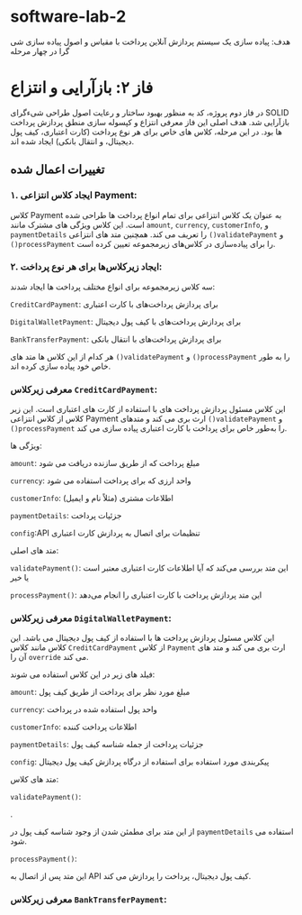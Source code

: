 # software-lab-2
هدف: پیاده سازی یک سیستم پردازش آنلاین پرداخت با مقیاس و اصول پیاده سازی شی گرا در چهار مرحله 

# فاز ۲: بازآرایی و انتزاع

در فاز دوم پروژه، کد به منظور بهبود ساختار و رعایت اصول طراحی شیءگرای SOLID بازآرایی شد. هدف اصلی این فاز معرفی انتزاع و کپسوله‌ سازی منطق پردازش پرداخت‌ ها بود. در این مرحله، کلاس‌ های خاص برای هر نوع پرداخت (کارت اعتباری، کیف پول دیجیتال، و انتقال بانکی) ایجاد شده‌ اند.

## تغییرات اعمال شده
### ۱. ایجاد کلاس انتزاعی Payment:

کلاس Payment به عنوان یک کلاس انتزاعی برای تمام انواع پرداخت‌ ها طراحی شده است. این کلاس ویژگی‌ های مشترک مانند `amount`, `currency`, `customerInfo`, و `paymentDetails` را تعریف می‌ کند. همچنین متد های انتزاعی `()validatePayment` و `()processPayment` را برای پیاده‌سازی در کلاس‌های زیرمجموعه تعیین کرده است.

### ۲. ایجاد زیرکلاس‌ها برای هر نوع پرداخت:

سه کلاس زیرمجموعه برای انواع مختلف پرداخت‌ ها ایجاد شدند:

`CreditCardPayment`: برای پردازش پرداخت‌های با کارت اعتباری

`DigitalWalletPayment`: برای پردازش پرداخت‌های با کیف پول دیجیتال

`BankTransferPayment`: برای پردازش پرداخت‌های با انتقال بانکی




هر کدام از این کلاس‌ ها متد های `()validatePayment` و `()processPayment` را به‌ طور خاص خود پیاده‌ سازی کرده‌ اند.

### معرفی زیرکلاس `CreditCardPayment`:

این کلاس مسئول پردازش پرداخت‌ های با استفاده از کارت‌ های اعتباری است. این زیر کلاس از کلاس انتزاعی Payment ارث‌ بری می‌ کند و متدهای `()validatePayment` و `()processPayment` را به‌طور خاص برای پرداخت با کارت اعتباری پیاده‌ سازی می‌ کند.


ویژگی‌ ها:

`amount`: مبلغ پرداخت که از طریق سازنده دریافت می‌ شود

`currency`: واحد ارزی که برای پرداخت استفاده می‌ شود 

`customerInfo`: اطلاعات مشتری (مثلاً نام و ایمیل)

`paymentDetails`: جزئیات پرداخت

`config`:API تنظیمات برای اتصال به  پردازش کارت اعتباری


متد های اصلی:

`validatePayment()`: این متد بررسی می‌کند که آیا اطلاعات کارت اعتباری  معتبر است یا خیر

`processPayment()`: این متد پردازش پرداخت با کارت اعتباری را انجام می‌دهد


### معرفی زیرکلاس `DigitalWalletPayment`:

این کلاس مسئول پردازش پرداخت ها با استفاده از کیف پول دیجیتال می باشد. این کلاس مانند کلاس `CreditCardPayment` از کلاس `Payment` ارث بری می کند و متد های آن را `override` می کند.

فیلد های زیر در این کلاس استفاده می شوند:

`amount`: مبلغ مورد نظر برای پرداخت از طریق کیف پول

`currency`: واحد پول استفاده شده در پرداخت

`customerInfo`: اطلاعات پرداخت کننده

`paymentDetails`: جزئیات پرداخت از جمله شناسه کیف پول

`config`: پیکربندی مورد استفاده برای استفاده از درگاه پردازش کیف پول دیجیتال

متد های کلاس:

`validatePayment()`:

.

 از این متد برای مطمئن شدن از وجود شناسه کیف پول در `paymentDetails` استفاده می شود.

`processPayment()`: 

این متد پس از اتصال به API کیف پول دیجیتال، پرداخت را پردازش می کند.



### معرفی زیرکلاس `BankTransferPayment`:

